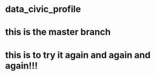 # data_civic_profile

# this is the master branch

# this is to try it again and again and again!!!
